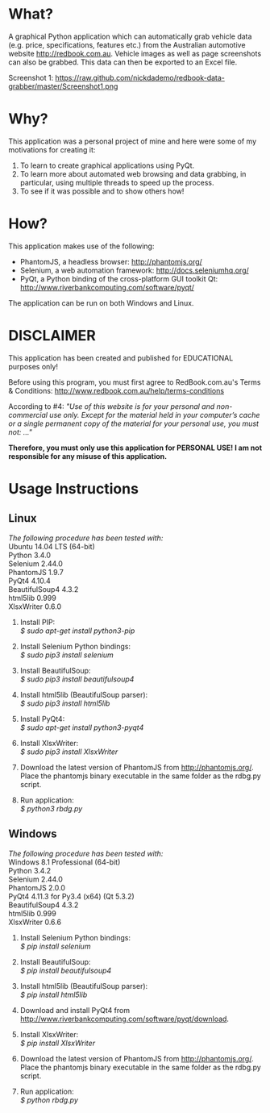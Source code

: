 What?
=====
A graphical Python application which can automatically grab vehicle data (e.g. price, specifications, features etc.) from the Australian automotive website http://redbook.com.au. Vehicle images as well as page screenshots can also be grabbed. This data can then be exported to an Excel file.

Screenshot 1: https://raw.github.com/nickdademo/redbook-data-grabber/master/Screenshot1.png

Why?
====
This application was a personal project of mine and here were some of my motivations for creating it:  
1. To learn to create graphical applications using PyQt.  
2. To learn more about automated web browsing and data grabbing, in particular, using multiple threads to speed up the process.  
3. To see if it was possible and to show others how!  

How?
====
This application makes use of the following:  
- PhantomJS, a headless browser: http://phantomjs.org/  
- Selenium, a web automation framework: http://docs.seleniumhq.org/  
- PyQt, a Python binding of the cross-platform GUI toolkit Qt: http://www.riverbankcomputing.com/software/pyqt/  

The application can be run on both Windows and Linux.

DISCLAIMER
==========
This application has been created and published for EDUCATIONAL purposes only!

Before using this program, you must first agree to RedBook.com.au's Terms & Conditions: http://www.redbook.com.au/help/terms-conditions

According to #4: _"Use of this website is for your personal and non-commercial use only. Except for the material held in your computer’s cache or a single permanent copy of the material for your personal use, you must not: ..."_

**Therefore, you must only use this application for PERSONAL USE! I am not responsible for any misuse of this application.**

Usage Instructions
==================
Linux
-----
_The following procedure has been tested with:_  
Ubuntu 14.04 LTS (64-bit)  
Python 3.4.0  
Selenium 2.44.0  
PhantomJS 1.9.7  
PyQt4 4.10.4  
BeautifulSoup4 4.3.2  
html5lib 0.999  
XlsxWriter 0.6.0  

1. Install PIP:  
_$ sudo apt-get install python3-pip_

2. Install Selenium Python bindings:  
_$ sudo pip3 install selenium_

3. Install BeautifulSoup:  
_$ sudo pip3 install beautifulsoup4_

4. Install html5lib (BeautifulSoup parser):  
_$ sudo pip3 install html5lib_

5. Install PyQt4:  
_$ sudo apt-get install python3-pyqt4_

6. Install XlsxWriter:  
_$ sudo pip3 install XlsxWriter_

7. Download the latest version of PhantomJS from http://phantomjs.org/. Place the phantomjs binary executable in the same folder as the rdbg.py script.

8. Run application:  
_$ python3 rbdg.py_

Windows
-------
_The following procedure has been tested with:_  
Windows 8.1 Professional (64-bit)  
Python 3.4.2  
Selenium 2.44.0  
PhantomJS 2.0.0  
PyQt4 4.11.3 for Py3.4 (x64) (Qt 5.3.2)  
BeautifulSoup4 4.3.2  
html5lib 0.999  
XlsxWriter 0.6.6  

1. Install Selenium Python bindings:  
_$ pip install selenium_

2. Install BeautifulSoup:  
_$ pip install beautifulsoup4_

3. Install html5lib (BeautifulSoup parser):  
_$ pip install html5lib_

4. Download and install PyQt4 from http://www.riverbankcomputing.com/software/pyqt/download.

5. Install XlsxWriter:  
_$ pip install XlsxWriter_

6. Download the latest version of PhantomJS from http://phantomjs.org/. Place the phantomjs binary executable in the same folder as the rdbg.py script.

7. Run application:  
_$ python rbdg.py_
